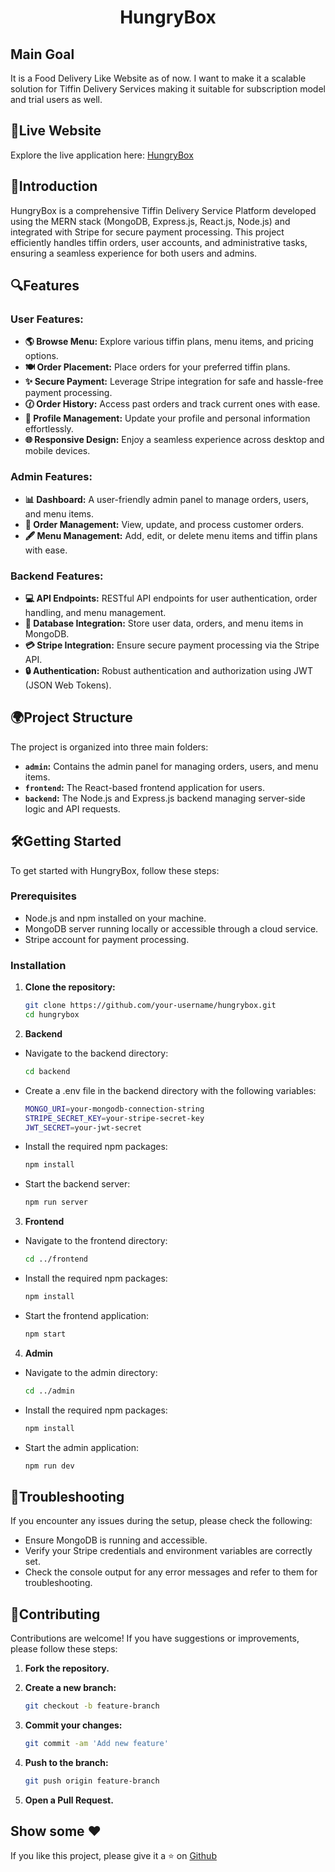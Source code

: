 <h1 align = "center"> HungryBox </h1>

## Main Goal
It is a Food Delivery Like Website as of now.
I want to make it a scalable solution for Tiffin Delivery Services making it suitable for subscription model and trial users as well.

## 🔗Live Website
Explore the live application here: [HungryBox](https://hungrybox-frontend.onrender.com/) <br>

## 📖Introduction
HungryBox is a comprehensive Tiffin Delivery Service Platform developed using the MERN stack (MongoDB, Express.js, React.js, Node.js) and integrated with Stripe for secure payment processing. This project efficiently handles tiffin orders, user accounts, and administrative tasks, ensuring a seamless experience for both users and admins.

## 🔍Features
### User Features:
<ul>
   <li><b>🌎 Browse Menu:</b> Explore various tiffin plans, menu items, and pricing options.</li>
   <li><b>🍽️ Order Placement:</b> Place orders for your preferred tiffin plans.</li>
   <li><b>✨ Secure Payment:</b> Leverage Stripe integration for safe and hassle-free payment processing.</li>
   <li><b>🕜 Order History:</b> Access past orders and track current ones with ease.</li>
   <li><b>🔐 Profile Management:</b> Update your profile and personal information effortlessly.</li>
   <li><b>🌐 Responsive Design:</b> Enjoy a seamless experience across desktop and mobile devices.</li>
</ul>

### Admin Features:
<ul>
   <li><b>📊 Dashboard:</b> A user-friendly admin panel to manage orders, users, and menu items.</li>
   <li><b>📃 Order Management:</b> View, update, and process customer orders.</li>
   <li><b>🖋️ Menu Management:</b> Add, edit, or delete menu items and tiffin plans with ease.</li>
</ul>

### Backend Features:
<ul>
   <li><b>💻 API Endpoints:</b> RESTful API endpoints for user authentication, order handling, and menu management.</li>
   <li><b>📂 Database Integration:</b> Store user data, orders, and menu items in MongoDB.</li>
   <li><b>💳 Stripe Integration:</b> Ensure secure payment processing via the Stripe API.</li>
   <li><b>🔒 Authentication:</b> Robust authentication and authorization using JWT (JSON Web Tokens).</li>
</ul>

## 🌍Project Structure
The project is organized into three main folders:

- **`admin`:** Contains the admin panel for managing orders, users, and menu items.
- **`frontend`:** The React-based frontend application for users.
- **`backend`:** The Node.js and Express.js backend managing server-side logic and API requests.

## 🛠️Getting Started
To get started with HungryBox, follow these steps:

### Prerequisites
- Node.js and npm installed on your machine.
- MongoDB server running locally or accessible through a cloud service.
- Stripe account for payment processing.

### Installation
1. **Clone the repository:**
   
   ```bash
   git clone https://github.com/your-username/hungrybox.git
   cd hungrybox

2. **Backend**
  - Navigate to the backend directory:
   
    ```bash
    cd backend     
  - Create a .env file in the backend directory with the following variables:
    
    ```bash
    MONGO_URI=your-mongodb-connection-string
    STRIPE_SECRET_KEY=your-stripe-secret-key
    JWT_SECRET=your-jwt-secret
  - Install the required npm packages:

    ```bash
    npm install
  - Start the backend server:

    ```bash
    npm run server

3. **Frontend**
  - Navigate to the frontend directory:

    ```bash
    cd ../frontend
  - Install the required npm packages:

    ```bash
    npm install
  - Start the frontend application:

    ```bash
    npm start
    
4. **Admin**
  - Navigate to the admin directory:

    ```bash
    cd ../admin
  - Install the required npm packages:

    ```bash
    npm install
  - Start the admin application:

    ```bash
    npm run dev

## 🔧Troubleshooting
If you encounter any issues during the setup, please check the following:
- Ensure MongoDB is running and accessible.
- Verify your Stripe credentials and environment variables are correctly set.
- Check the console output for any error messages and refer to them for troubleshooting.

## 🌈Contributing
Contributions are welcome! If you have suggestions or improvements, please follow these steps:

1. **Fork the repository.**

2. **Create a new branch:**

   ```bash
   git checkout -b feature-branch
3. **Commit your changes:**

    ```bash
   git commit -am 'Add new feature'
4. **Push to the branch:**

   ```bash
   git push origin feature-branch

5. **Open a Pull Request.**

## Show some ❤️
If you like this project, please give it a ⭐ on [Github](https://github.com/Mahak008/HungryBox)
